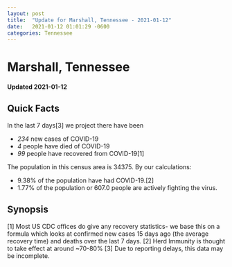 ```yaml
---
layout: post
title:  "Update for Marshall, Tennessee - 2021-01-12"
date:   2021-01-12 01:01:29 -0600
categories: Tennessee
---
```


# Marshall, Tennessee
#### Updated 2021-01-12

## Quick Facts

In the last 7 days[3] we project there have been
- *234* new cases of COVID-19
- *4* people have died of COVID-19
- *99* people have recovered from COVID-19[1]

The population in this census area is 34375. By our calculations:
- 9.38% of the population have had COVID-19.[2]
- 1.77% of the population or 607.0 people are actively fighting the virus.

## Synopsis




[1] Most US CDC offices do give any recovery statistics- we base this on a formula which looks at confirmed new cases
15 days ago (the average recovery time) and deaths over the last 7 days.
[2] Herd Immunity is thought to take effect at around ~70-80%
[3] Due to reporting delays, this data may be incomplete. 
    